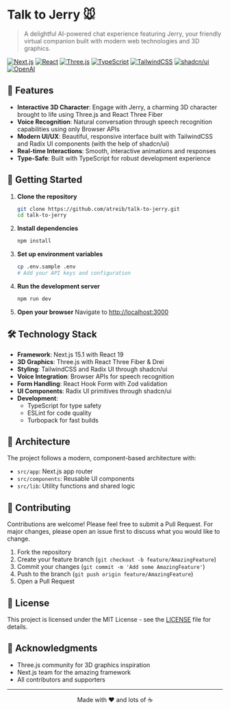# Talk to Jerry 🐭

> A delightful AI-powered chat experience featuring Jerry, your friendly virtual companion built with modern web technologies and 3D graphics.

[![Next.js](https://img.shields.io/badge/Next.js-15.1-black?style=flat-square&logo=next.js)](https://nextjs.org/)
[![React](https://img.shields.io/badge/React-19.0-blue?style=flat-square&logo=react)](https://reactjs.org/)
[![Three.js](https://img.shields.io/badge/Three.js-0.173-orange?style=flat-square&logo=three.js)](https://threejs.org/)
[![TypeScript](https://img.shields.io/badge/TypeScript-5.0-blue?style=flat-square&logo=typescript)](https://www.typescriptlang.org/)
[![TailwindCSS](https://img.shields.io/badge/TailwindCSS-3.4-38B2AC?style=flat-square&logo=tailwind-css)](https://tailwindcss.com/)
[![shadcn/ui](https://img.shields.io/badge/shadcn%2Fui-latest-black?style=flat-square)](https://ui.shadcn.com/)
[![OpenAI](https://img.shields.io/badge/OpenAI-API-412991?style=flat-square&logo=openai)](https://openai.com/)

## 🌟 Features

- **Interactive 3D Character**: Engage with Jerry, a charming 3D character brought to life using Three.js and React Three Fiber
- **Voice Recognition**: Natural conversation through speech recognition capabilities using only Browser APIs
- **Modern UI/UX**: Beautiful, responsive interface built with TailwindCSS and Radix UI components (with the help of shadcn/ui)
- **Real-time Interactions**: Smooth, interactive animations and responses
- **Type-Safe**: Built with TypeScript for robust development experience

## 🚀 Getting Started

1. **Clone the repository**

   ```bash
   git clone https://github.com/atreib/talk-to-jerry.git
   cd talk-to-jerry
   ```

2. **Install dependencies**

   ```bash
   npm install
   ```

3. **Set up environment variables**

   ```bash
   cp .env.sample .env
   # Add your API keys and configuration
   ```

4. **Run the development server**

   ```bash
   npm run dev
   ```

5. **Open your browser**
   Navigate to [http://localhost:3000](http://localhost:3000)

## 🛠️ Technology Stack

- **Framework**: Next.js 15.1 with React 19
- **3D Graphics**: Three.js with React Three Fiber & Drei
- **Styling**: TailwindCSS and Radix UI through shadcn/ui
- **Voice Integration**: Browser APIs for speech recognition
- **Form Handling**: React Hook Form with Zod validation
- **UI Components**: Radix UI primitives through shadcn/ui
- **Development**:
  - TypeScript for type safety
  - ESLint for code quality
  - Turbopack for fast builds

## 🎨 Architecture

The project follows a modern, component-based architecture with:

- `src/app`: Next.js app router
- `src/components`: Reusable UI components
- `src/lib`: Utility functions and shared logic

## 🤝 Contributing

Contributions are welcome! Please feel free to submit a Pull Request. For major changes, please open an issue first to discuss what you would like to change.

1. Fork the repository
2. Create your feature branch (`git checkout -b feature/AmazingFeature`)
3. Commit your changes (`git commit -m 'Add some AmazingFeature'`)
4. Push to the branch (`git push origin feature/AmazingFeature`)
5. Open a Pull Request

## 📝 License

This project is licensed under the MIT License - see the [LICENSE](LICENSE) file for details.

## 🙏 Acknowledgments

- Three.js community for 3D graphics inspiration
- Next.js team for the amazing framework
- All contributors and supporters

---

<p align="center">Made with ❤️ and lots of ☕️</p>
